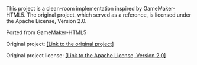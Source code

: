 This project is a clean-room implementation inspired by GameMaker-HTML5. The original project, which served as a reference, is licensed under the Apache License, Version 2.0.

Ported from GameMaker-HTML5

Original project: [[Link to the original project]](https://github.com/YoYoGames/GameMaker-HTML5/blob/develop/scripts/yyPath.js)

Original project license: [[Link to the Apache License, Version 2.0]](https://github.com/YoYoGames/GameMaker-HTML5/tree/develop?tab=License-1-ov-file#)
